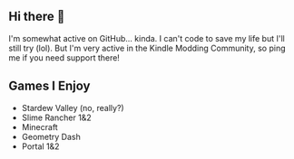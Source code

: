 ## Hi there 👋
I'm somewhat active on GitHub... kinda. I can't code to save my life but I'll still try (lol).
But I'm very active in the Kindle Modding Community, so ping me if you need support there!
## Games I Enjoy
- Stardew Valley (no, really?)
- Slime Rancher 1&2
- Minecraft
- Geometry Dash
- Portal 1&2
<!--
**MonkeyInPrivite/MonkeyInPrivite** is a ✨ _special_ ✨ repository because its `README.md` (this file) appears on your GitHub profile.

Here are some ideas to get you started:

- 🔭 I’m currently working on ...
- 🌱 I’m currently learning ...
- 👯 I’m looking to collaborate on ...
- 🤔 I’m looking for help with ...
- 💬 Ask me about ...
- 📫 How to reach me: ...
- 😄 Pronouns: ...
- ⚡ Fun fact: ...
-->
